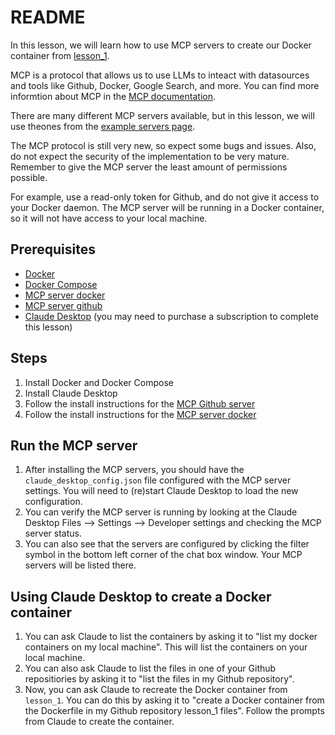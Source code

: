 # README

In this lesson, we will learn how to use MCP servers to create our Docker container from [lesson_1](../lesson_1). 

MCP is a protocol that allows us to use LLMs to inteact with datasources and tools like Github, Docker, Google Search, and more. You can find more informtion about MCP in the [MCP documentation](https://modelcontextprotocol.io/introduction/).

There are many different MCP servers available, but in this lesson, we will use theones from the [example servers page](https://modelcontextprotocol.io/examples/).

The MCP protocol is still very new, so expect some bugs and issues. Also, do not expect the security of the implementation to be very mature. Remember to give the MCP server the least amount of permissions possible.

For example, use a read-only token for Github, and do not give it access to your Docker daemon. The MCP server will be running in a Docker container, so it will not have access to your local machine.

## Prerequisites
- [Docker](https://docs.docker.com/get-docker/)
- [Docker Compose](https://docs.docker.com/compose/install/)
- [MCP server docker](https://github.com/ckreiling/mcp-server-docker)
- [MCP server github](https://github.com/github/github-mcp-server)
- [Claude Desktop](https://claude.ai/download) (you may need to purchase a subscription to complete this lesson)

## Steps
1. Install Docker and Docker Compose
1. Install Claude Desktop
1. Follow the install instructions for the [MCP Github server](https://github.com/github/github-mcp-server?tab=readme-ov-file#prerequisites)
1. Follow the install instructions for the [MCP server docker](https://github.com/ckreiling/mcp-server-docker/tree/main#install)

## Run the MCP server

1. After installing the MCP servers, you should have the `claude_desktop_config.json` file configured with the MCP server settings. You will need to (re)start Claude Desktop to load the new configuration.
1. You can verify the MCP server is running by looking at the Claude Desktop Files --> Settings --> Developer settings and checking the MCP server status.
1. You can also see that the servers are configured by clicking the filter symbol in the bottom left corner of the chat box window. Your MCP servers will be listed there.

## Using Claude Desktop to create a Docker container

1. You can ask Claude to list the containers by asking it to "list my docker containers on my local machine". This will list the containers on your local machine. 
1. You can also ask Claude to list the files in one of your Github repositiories by asking it to "list the files in my Github repository".
1. Now, you can ask Claude to recreate the Docker container from `lesson_1`. You can do this by asking it to "create a Docker container from the Dockerfile in my Github repository lesson_1 files". Follow the prompts from Claude to create the container.
